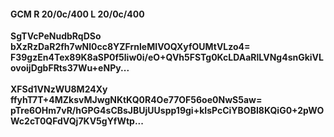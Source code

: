 #### GCM R 20/0c/400 L 20/0c/400
**SgTVcPeNudbRqDSo**<br/>**bXzRzDaR2fh7wNl0cc8YZFrnleMIVOQXyfOUMtVLzo4=**<br/>**F39gzEn4Tex89K8aSP0f5liw0i/eO+QVh5FSTg0KcLDAaRlLVNg4snGkiVLovoijDgbFRts37Wu+eNPy...**<br/><br/>
**XFSd1VNzWU8M24Xy**<br/>**ffyhT7T+4MZksvMJwgNKtKQ0R4Oe77OF56oe0NwS5aw=**<br/>**pTre6OHm7vR/hGPG4sCBsJBUjUUspp19gi+kIsPcCiYBOBI8KQiG0+2pWOWc2cT0QFdVQj7KV5gYfWtp...**